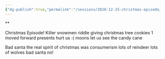 ```yaml
---
{"dg-publish":true,"permalink":"/sessions/2020-12-25-christmas-episode/"}
---
```


**

Christmas Episode!
Killer snowmen
riddle giving christmas tree
cookies
	1 moved forward
	presents hurt us :(
	moons let us see the candy cane

Bad santa the real spirit of christmas was consumerism
lots of reindeer
lots of wolves
bad santa no!